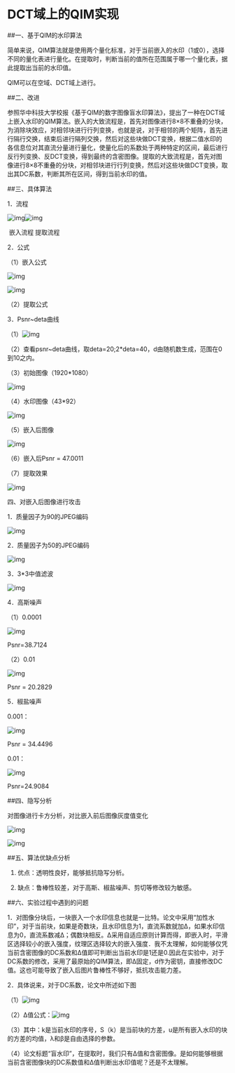 # DCT域上的QIM实现

##一、基于QIM的水印算法

简单来说，QIM算法就是使用两个量化标准，对于当前嵌入的水印（1或0），选择不同的量化表进行量化。在提取时，判断当前的值所在范围属于哪一个量化表，据此提取出当前的水印值。

QIM可以在空域、DCT域上进行。

##二、改进

参照华中科技大学校报《基于QIM的数字图像盲水印算法》，提出了一种在DCT域上嵌入水印的QIM算法。嵌入的大致流程是，首先对图像进行8×8不重叠的分块，为消除块效应，对相邻块进行行列变换，也就是说，对于相邻的两个矩阵，首先进行隔行交换，结束后进行隔列交换，然后对这些块做DCT变换，根据二值水印的各信息位对其直流分量进行量化，使量化后的系数处于两种特定的区间，最后进行反行列变换、反DCT变换，得到最终的含密图像。提取的大致流程是，首先对图像进行8×8不重叠的分块，对相邻块进行行列变换，然后对这些块做DCT变换，取出其DC系数，判断其所在区间，得到当前水印的值。

##三、具体算法

1．流程

![img](img\1.png)![img](img\2.png) 

​             嵌入流程		            提取流程

2．公式

（1）嵌入公式

![img](file:///C:\Users\RACHEL~1\AppData\Local\Temp\ksohtml\wps536E.tmp.png) 

![img](file:///C:\Users\RACHEL~1\AppData\Local\Temp\ksohtml\wps536F.tmp.png) 

（2）提取公式

 

3．Psnr~deta曲线

（1）![img](img\3.png)

（2）查看psnr~deta曲线，取deta=20;2*deta=40，d由随机数生成，范围在0到10之内。

（3）初始图像（1920*1080）

![img](img\4.png) 

（4）水印图像（43*92）

![img](img\18.png) 

（5）嵌入后图像

![img](img\5.png) 

（6）嵌入后Psnr = 47.0011

（7）提取效果

 ![img](img\6.png)

四、对嵌入后图像进行攻击

1．质量因子为90的JPEG编码

![img](img\7.png) 

2．质量因子为50的JPEG编码

![img](img\8.png) 

3．3*3中值滤波

![img](img\9.png) 

4．高斯噪声

（1）0.0001

![img](img\0.png) 

Psnr=38.7124

（2）0.01

![img](img\11.png) 

Psnr = 20.2829

5．椒盐噪声

0.001：

![img](img\12.png) 

Psnr = 34.4496

0.01：

![img](img\13.png) 

Psnr=24.9084

##四、隐写分析

对图像进行卡方分析，对比嵌入前后图像灰度值变化

![img](img\14.png) 

 

![img](img\15.png) 

 

 

##五、算法优缺点分析

1. 优点：透明性良好，能够抵抗隐写分析。

2. 缺点：鲁棒性较差，对于高斯、椒盐噪声、剪切等修改较为敏感。

##六、实验过程中遇到的问题

1．对图像分块后，一块嵌入一个水印信息也就是一比特。论文中采用“加性水印”，对于当前块，如果是奇数块，且水印信息为1，直流系数就加Δ，如果水印信息为0，直流系数减Δ；偶数块相反。Δ采用自适应原则计算而得，即嵌入时，平滑区选择较小的嵌入强度，纹理区选择较大的嵌入强度．我不太理解，如何能够仅凭当前含密图像的DC系数和Δ值即可判断出当前水印是1还是0.因此在实验中，对于DC系数的修改，采用了最原始的QIM算法，即Δ固定，d作为密钥，直接修改DC值。这也可能导致了嵌入后图片鲁棒性不够好，抵抗攻击能力差。

2．具体说来，对于DC系数，论文中所述如下图

（1）![img](img\16.png)

（2）Δ值公式：![img](img\17.png)

（3）其中：k是当前水印的序号，S（k）是当前块的方差，u是所有嵌入水印的块的方差的均值，λ和β是自由选择的参数。

（4）论文标题“盲水印”，在提取时，我们只有Δ值和含密图像。是如何能够根据当前含密图像块的DC系数值和Δ值判断出水印值呢？还是不太理解。

 